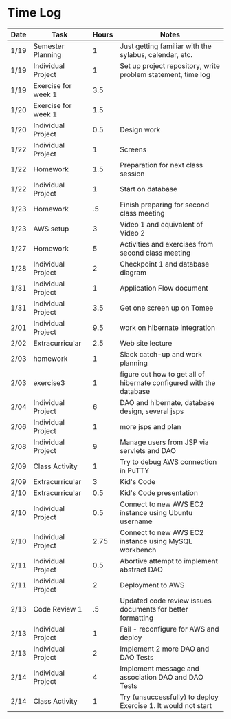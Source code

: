 # Time Log

| Date | Task | Hours | Notes|
|------|------|-------|------|
| 1/19| Semester Planning| 1 | Just getting familiar with the sylabus, calendar, etc. |
| 1/19| Individual Project | 1 | Set up project repository, write problem statement, time log |
| 1/19 | Exercise for week 1 | 3.5  |   | 
| 1/20 | Exercise for week 1 | 1.5 | |
| 1/20 | Individual Project | 0.5 | Design work |
| 1/22 | Individual Project | 1 | Screens |
| 1/22 | Homework | 1.5 | Preparation for next class session |
| 1/22 | Individual Project | 1 | Start on database |
| 1/23 | Homework | .5 | Finish preparing for second class meeting |
| 1/23 | AWS setup | 3 | Video 1 and equivalent of Video 2 |
| 1/27 | Homework | 5 | Activities and exercises from second class meeting |
| 1/28 | Individual Project | 2 | Checkpoint 1 and database diagram |
| 1/31 | Individual Project | 1 | Application Flow document |
| 1/31 | Individual Project | 3.5 | Get one screen up on Tomee |
| 2/01 | Individual Project | 9.5 | work on hibernate integration |
| 2/02 | Extracurricular | 2.5 | Web site lecture |
| 2/03 | homework | 1| Slack catch-up and work planning |
| 2/03 | exercise3 | 1 | figure out how to get all of hibernate configured with the database |
| 2/04 | Individual Project | 6 | DAO and hibernate, database design, several jsps |
| 2/06 | Individual Project | 1 | more jsps and plan |
| 2/08 | Individual Project | 9 | Manage users from JSP via servlets and DAO |
| 2/09 | Class Activity | 1 | Try to debug AWS connection in PuTTY |
| 2/09 | Extracurricular | 3 | Kid's Code |
| 2/10 | Extracurricular | 0.5 | Kid's Code presentation |
| 2/10 | Individual Project | 0.5 | Connect to new AWS EC2 instance using Ubuntu username |
| 2/10 | Individual Project | 2.75 | Connect to new AWS EC2 instance using MySQL workbench |
| 2/11 | Individual Project | 0.5 | Abortive attempt to implement abstract DAO |
| 2/11 | Individual Project | 2 | Deployment to AWS |
| 2/13 | Code Review 1 | .5 | Updated code review issues documents for better formatting |
| 2/13 | Individual Project | 1 |  Fail - reconfigure for AWS and deploy |
| 2/13 | Individual Project | 2 | Implement 2 more DAO and DAO Tests |
| 2/14 | Individual Project | 4 | Implement message and association DAO and DAO Tests |
| 2/14 | Class Activity | 1 | Try (unsuccessfully) to deploy Exercise 1. It would not start |
